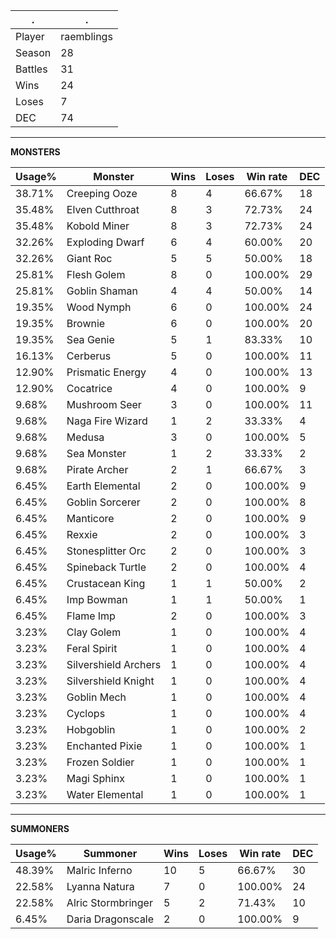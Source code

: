 .|.
|-|-
Player|raemblings
Season|28
Battles|31
Wins|24
Loses|7
DEC|74

---
**MONSTERS**

Usage%|Monster|Wins|Loses|Win rate|DEC|
-|-|-|-|-|-|
38.71%|Creeping Ooze|8|4|66.67%|18|
35.48%|Elven Cutthroat|8|3|72.73%|24|
35.48%|Kobold Miner|8|3|72.73%|24|
32.26%|Exploding Dwarf|6|4|60.00%|20|
32.26%|Giant Roc|5|5|50.00%|18|
25.81%|Flesh Golem|8|0|100.00%|29|
25.81%|Goblin Shaman|4|4|50.00%|14|
19.35%|Wood Nymph|6|0|100.00%|24|
19.35%|Brownie|6|0|100.00%|20|
19.35%|Sea Genie|5|1|83.33%|10|
16.13%|Cerberus|5|0|100.00%|11|
12.90%|Prismatic Energy|4|0|100.00%|13|
12.90%|Cocatrice|4|0|100.00%|9|
9.68%|Mushroom Seer|3|0|100.00%|11|
9.68%|Naga Fire Wizard|1|2|33.33%|4|
9.68%|Medusa|3|0|100.00%|5|
9.68%|Sea Monster|1|2|33.33%|2|
9.68%|Pirate Archer|2|1|66.67%|3|
6.45%|Earth Elemental|2|0|100.00%|9|
6.45%|Goblin Sorcerer|2|0|100.00%|8|
6.45%|Manticore|2|0|100.00%|9|
6.45%|Rexxie|2|0|100.00%|3|
6.45%|Stonesplitter Orc|2|0|100.00%|3|
6.45%|Spineback Turtle|2|0|100.00%|4|
6.45%|Crustacean King|1|1|50.00%|2|
6.45%|Imp Bowman|1|1|50.00%|1|
6.45%|Flame Imp|2|0|100.00%|3|
3.23%|Clay Golem|1|0|100.00%|4|
3.23%|Feral Spirit|1|0|100.00%|4|
3.23%|Silvershield Archers|1|0|100.00%|4|
3.23%|Silvershield Knight|1|0|100.00%|4|
3.23%|Goblin Mech|1|0|100.00%|4|
3.23%|Cyclops|1|0|100.00%|4|
3.23%|Hobgoblin|1|0|100.00%|2|
3.23%|Enchanted Pixie|1|0|100.00%|1|
3.23%|Frozen Soldier|1|0|100.00%|1|
3.23%|Magi Sphinx|1|0|100.00%|1|
3.23%|Water Elemental|1|0|100.00%|1|

---
**SUMMONERS**

Usage%|Summoner|Wins|Loses|Win rate|DEC|
-|-|-|-|-|-|
48.39%|Malric Inferno|10|5|66.67%|30|
22.58%|Lyanna Natura|7|0|100.00%|24|
22.58%|Alric Stormbringer|5|2|71.43%|10|
6.45%|Daria Dragonscale|2|0|100.00%|9|
